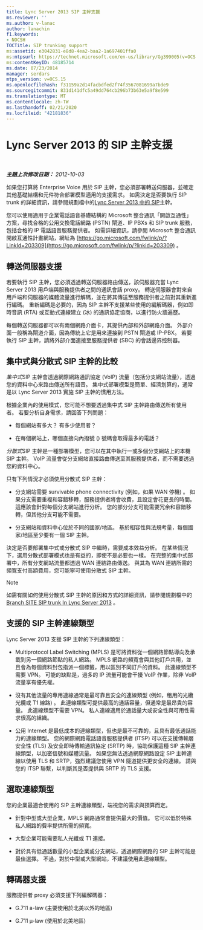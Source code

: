 ```yaml
---
title: Lync Server 2013 SIP 主幹支援
ms.reviewer: ''
ms.author: v-lanac
author: lanachin
f1.keywords:
- NOCSH
TOCTitle: SIP trunking support
ms:assetid: e3042831-e8d8-4ea2-baa2-1a697401ffa0
ms:mtpsurl: https://technet.microsoft.com/en-us/library/Gg399005(v=OCS.15)
ms:contentKeyID: 48185714
ms.date: 07/23/2014
manager: serdars
mtps_version: v=OCS.15
ms.openlocfilehash: f31159a2d14facbdfed2f74f3567081699a7bde9
ms.sourcegitcommit: 831d141dfc5a49dd764cb296b73b63e5a9f8e599
ms.translationtype: MT
ms.contentlocale: zh-TW
ms.lasthandoff: 02/21/2020
ms.locfileid: "42181836"
---
```

<div data-xmlns="http://www.w3.org/1999/xhtml">

<div class="topic" data-xmlns="http://www.w3.org/1999/xhtml" data-msxsl="urn:schemas-microsoft-com:xslt" data-cs="https://msdn.microsoft.com/">

<div data-asp="https://msdn2.microsoft.com/asp">

# <a name="sip-trunking-support-in-lync-server-2013"></a>Lync Server 2013 的 SIP 主幹支援

</div>

<div id="mainSection">

<div id="mainBody">

<span> </span>

_**主題上次修改日期：** 2012-10-03_

如果您打算將 Enterprise Voice 用於 SIP 主幹，您必須部署轉送伺服器，並確定其他基礎結構和元件符合部署模型適用的支援需求。 如需決定是否要執行 SIP trunk 的詳細資訊，請參閱規劃檔中的[Lync Server 2013 中的 SIP](lync-server-2013-overview-of-sip-trunking.md)主幹。

您可以使用適用于企業電話語音基礎結構的 Microsoft 整合通訊「開啟互通性」方案，尋找合格的公用交換電話網路 (PSTN) 閘道、IP PBXs 和 SIP trunk 服務，包括合格的 IP 電話語音服務提供者。 如需詳細資訊，請參閱 Microsoft 整合通訊開啟互通性計畫網站，網址為 [https://go.microsoft.com/fwlink/p/?LinkId=203309](https://go.microsoft.com/fwlink/p/?linkid=203309) 。

<div>

## <a name="mediation-server-support"></a>轉送伺服器支援

若要執行 SIP 主幹，您必須透過轉送伺服器路由傳送，該伺服器充當 Lync Server 2013 用戶端與服務提供者之間的通訊會話 proxy。 轉送伺服器會對來自用戶端和伺服器的媒體流量進行解碼，並在將其傳送至服務提供者之前對其重新進行編碼。 重新編碼是必要的，因為 SIP 主幹不支援某些使用的編解碼器，例如即時音訊 (RTA) 或互動式連線建立 (冰) 的通訊協定協商，以進行防火牆遍歷。

每個轉送伺服器都可以有兩個網路介面卡，其提供內部和外部網路介面。 外部介面一般稱為閘道介面，因為傳統上它是用來連接到 PSTN 閘道或 IP-PBX。 若要執行 SIP 主幹，請將外部介面連接至服務提供者 (SBC) 的會話邊界控制器。

</div>

<div>

## <a name="centralized-vs-distributed-sip-trunking"></a>集中式與分散式 SIP 主幹的比較

*集中式*SIP 主幹會透過網際網路通訊協定 (VoIP) 流量（包括分支網站流量），透過您的資料中心來路由傳送所有語音。 集中式部署模型是簡單、經濟划算的，通常是以 Lync Server 2013 實施 SIP 主幹的慣用方法。

根據企業內的使用模式，您可能不想要透過集中式 SIP 主幹路由傳送所有使用者。 若要分析自身需求，請回答下列問題：

  - 每個網站有多大？ 有多少使用者？

  - 在每個網站上，哪個直接向內撥號 () 號碼會取得最多的電話？

*分散式*SIP 主幹是一種部署模型，您可以在其中執行一或多個分支網站上的本機 SIP 主幹。 VoIP 流量會從分支網站直接路由傳送至其服務提供者，而不需要透過您的資料中心。

只有下列情況才必須使用分散式 SIP 主幹：

  - 分支網站需要 survivable phone connectivity (例如，如果 WAN 停機) 。 如果分支需要重複和容錯移轉，服務提供者將會收費，且設定會花更長的時間。 這應該會針對每個分支網站進行分析。 您的部分分支可能需要冗余和容錯移轉，但其他分支可能不需要。

  - 分支網站和資料中心位於不同的國家/地區。 基於相容性與法規考量，每個國家/地區至少要有一個 SIP 主幹。

決定是否要部署集中式或分散式 SIP 中繼時，需要成本效益分析。 在某些情況下，選用分散式部署模式也是有益的，即使不是必要也一樣。 在完整的集中式部署中，所有分支網站流量都透過 WAN 連結路由傳送。 與其為 WAN 連結所需的頻寬支付高額費用，您可能寧可使用分散式 SIP 主幹。

<div>


> [!NOTE]  
> 如需有關如何使用分散式 SIP 主幹的原因和方式的詳細資訊，請參閱規劃檔中的<A href="lync-server-2013-branch-site-sip-trunking.md">Branch SITE SIP trunk In Lync Server 2013</A> 。



</div>

</div>

<div>

## <a name="supported-sip-trunking-connection-types"></a>支援的 SIP 主幹連線類型

Lync Server 2013 支援 SIP 主幹的下列連線類型：

  - Multiprotocol Label Switching (MPLS) 是可將資料從一個網路節點導向及承載到另一個網路節點的私人網路。 MPLS 網路的頻寬會與其他訂戶共用，並且會為每個資料封包指派一個標籤，用以區別不同訂戶的資料。 此連線類型不需要 VPN。 可能的缺點是，過多的 IP 流量可能會干擾 VoIP 作業，除非 VoIP 流量享有優先權。

  - 沒有其他流量的專用連線通常是最可靠且安全的連線類型 (例如，租用的光纜光纜或 T1 線路) 。 此連線類型可提供最高的通話容量，但通常是最昂貴的容量。 此連線類型不需要 VPN。 私人連線適用於通話量大或安全性與可用性需求很高的組織。

  - 公用 Internet 是最低成本的連線類型，但也是最不可靠的，且具有最低通話能力的連線類型。 您的網際網路電話語音服務提供者 (ITSP) 可以在支援傳輸層安全性 (TLS) 及安全即時傳輸通訊協定 (SRTP) 時，協助保護這種 SIP 主幹連線類型，以加密信號和媒體流量。 如果您無法透過網際網路設定 SIP 主幹連線以使用 TLS 和 SRTP，強烈建議您使用 VPN 隧道提供更安全的連線。 請與您的 ITSP 聯繫，以判斷其是否提供與 SRTP 的 TLS 支援。

<div>

## <a name="selecting-a-connection-type"></a>選取連線類型

您的企業最適合使用的 SIP 主幹連線類型，端視您的需求與預算而定。

  - 針對中型或大型企業，MPLS 網路通常會提供最大的價值。 它可以低於特殊私人網路的費率提供所需的頻寬。

  - 大型企業可能需要私人光纖或 T1 連接。

  - 對於具有低通話數量的小型企業或分支網站，透過網際網路的 SIP 主幹可能是最佳選擇。 不過，對於中型或大型網站，不建議使用此連線類型。

</div>

</div>

<div>

## <a name="codec-support"></a>轉碼器支援

服務提供者 proxy 必須支援下列編解碼器：

  - G.711 a-law (主要使用於北美以外的地區)

  - G.711 µ-law (使用於北美地區)

</div>

</div>

<span> </span>

</div>

</div>

</div>


